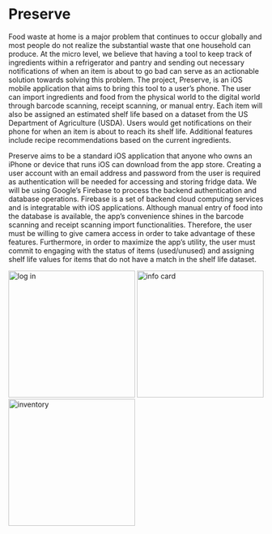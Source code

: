 # Preserve

Food waste at home is a major problem that continues to occur globally and most people do not realize the substantial waste that one household can produce. At the micro level, we believe that having a tool to keep track of ingredients within a refrigerator and pantry and sending out necessary notifications of when an item is about to go bad can serve as an actionable solution towards solving this problem. 
The project, Preserve, is an iOS mobile application that aims to bring this tool to a user’s phone. The user can import ingredients and food from the physical world to the digital world through barcode scanning, receipt scanning, or manual entry. Each item will also be assigned an estimated shelf life based on a dataset from the US Department of Agriculture (USDA). Users would get notifications on their phone for when an item is about to reach its shelf life. Additional features include recipe recommendations based on the current ingredients.

Preserve aims to be a standard iOS application that anyone who owns an iPhone or device that runs iOS can download from the app store. Creating a user account with an email address and password from the user is required as authentication will be needed for accessing and storing fridge data. We will be using Google’s Firebase to process the backend authentication and database operations. Firebase is a set of backend cloud computing services and is integratable with iOS applications. 
Although manual entry of food into the database is available, the app’s convenience shines in the barcode scanning and receipt scanning import functionalities. Therefore, the user must be willing to give camera access in order to take advantage of these features. Furthermore, in order to maximize the app’s utility, the user must commit to engaging with the status of items (used/unused) and assigning shelf life values for items that do not have a match in the shelf life dataset. 

<img src="https://github.com/user-attachments/assets/56273342-3e7f-470c-8196-537a7bdaba6b" alt="log in" width="250" />
<img src="https://github.com/user-attachments/assets/c23f9f4d-dbaa-46c5-a328-ad38c14d247a" alt="info card" width="250" />
<img src="https://github.com/user-attachments/assets/b45d4dc6-8e97-46f2-a4f4-845c58ac923d" alt="inventory" width="250" />

